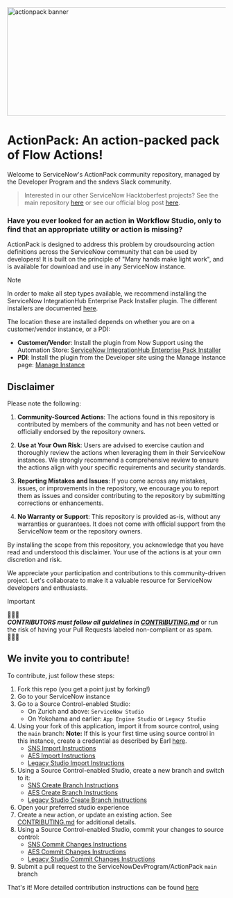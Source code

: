 <img width="1280" height="250" alt="actionpack banner" src="https://github.com/user-attachments/assets/08926d1f-7bda-433f-91af-23fb0a2cde0b" />

# ActionPack: An action-packed pack of Flow Actions!

Welcome to ServiceNow's ActionPack community repository, managed by the Developer Program and the sndevs Slack community.

> Interested in our other ServiceNow Hacktoberfest projects? See the main repository [here](https://github.com/ServiceNowDevProgram/Hacktoberfest) or see our official blog post [here](https://devlink.sn/hacktoberfest).

### Have you ever looked for an action in Workflow Studio, only to find that an appropriate utility or action is missing? 

ActionPack is designed to address this problem by croudsourcing action definitions across the ServiceNow community that can be used by developers! It is built on the principle of "Many hands make light work", and is available for download and use in any ServiceNow instance.

> [!NOTE]
> In order to make all step types available, we recommend installing the ServiceNow IntegrationHub Enterprise Pack Installer plugin. The different installers are documented [here](https://www.servicenow.com/docs/bundle/zurich-integrate-applications/page/administer/integrationhub/reference/ih-plugins.html).
>
> The location these are installed depends on whether you are on a customer/vendor instance, or a PDI:
> - **Customer/Vendor**: Install the plugin from Now Support using the Automation Store: [ServiceNow IntegrationHub Enterprise Pack Installer](https://support.servicenow.com/now/en/pages/automation-store?id=ns_automation_store&plugin_sys_id=752e0d351b2d90101c8633f2cd4bcbc4) 
> - **PDI**: Install the plugin from the Developer site using the Manage Instance page: [Manage Instance](https://developer.servicenow.com/dev.do#!/manage-instance)

## Disclaimer

Please note the following:

1. **Community-Sourced Actions**: The actions found in this repository is contributed by members of the community and has not been vetted or officially endorsed by the repository owners.

2. **Use at Your Own Risk**: Users are advised to exercise caution and thoroughly review the actions when leveraging them in their ServiceNow instances. We strongly recommend a comprehensive review to ensure the actions align with your specific requirements and security standards.

3. **Reporting Mistakes and Issues**: If you come across any mistakes, issues, or improvements in the repository, we encourage you to report them as issues and consider contributing to the repository by submitting corrections or enhancements.

4. **No Warranty or Support**: This repository is provided as-is, without any warranties or guarantees. It does not come with official support from the ServiceNow team or the repository owners.

By installing the scope from this repository, you acknowledge that you have read and understood this disclaimer. Your use of the actions is at your own discretion and risk.

We appreciate your participation and contributions to this community-driven project. Let's collaborate to make it a valuable resource for ServiceNow developers and enthusiasts.

> [!IMPORTANT]
> 🔔🔔🔔<br>
> **_CONTRIBUTORS must follow all guidelines in [CONTRIBUTING.md](CONTRIBUTING.md)_** or run the risk of having your Pull Requests labeled non-compliant or as spam.<br>
> 🔔🔔🔔


## We invite you to contribute!

To contribute, just follow these steps:

1. Fork this repo (you get a point just by forking!)
2. Go to your ServiceNow instance
3. Go to a Source Control-enabled Studio:
    - On Zurich and above: `ServiceNow Studio`
    - On Yokohama and earlier: `App Engine Studio` or `Legacy Studio`
4. Using your fork of this application, import it from source control, using the `main` branch: 
    **Note:** If this is your first time using source control in this instance, create a credential as described by Earl [here](https://www.servicenow.com/community/developer-advocate-blog/source-control-in-servicenow-studio-complete-walkthrough/ba-p/3356303#create-a-credential-in-servicenow).
    - [SNS Import Instructions](http://servicenow.com/docs/bundle/zurich-application-development/page/build/servicenow-studio/task/sns-sc-import-app-source-control.html)
    - [AES Import Instructions](http://servicenow.com/docs/bundle/yokohama-application-development/page/build/app-engine-studio/task/source-control-import.html)
    - [Legacy Studio Import Instructions](https://www.servicenow.com/docs/bundle/yokohama-application-development/page/build/applications/task/t_ImportAppFromSourceControl.html)
5. Using a Source Control-enabled Studio, create a new branch and switch to it:
    - [SNS Create Branch Instructions](https://www.servicenow.com/docs/bundle/zurich-application-development/page/build/servicenow-studio/concept/sns-sc-create-versions-branches-git.html#title_sns-sc-create-repo-branch)
    - [AES Create Branch Instructions](https://www.servicenow.com/docs/bundle/yokohama-application-development/page/build/app-engine-studio/concept/create-versions-branches-git.html#title_source-control-create-branch)
    - [Legacy Studio Create Branch Instructions](https://www.servicenow.com/docs/bundle/yokohama-application-development/page/build/applications/task/t_CreateBranch.html)
6. Open your preferred studio experience
7. Create a new action, or update an existing action. See [CONTRIBUTING.md](CONTRIBUTING.md) for additional details.
8. Using a Source Control-enabled Studio, commit your changes to source control:
    - [SNS Commit Changes Instructions](https://www.servicenow.com/docs/bundle/zurich-application-development/page/build/servicenow-studio/task/sns-sc-commit-changes-to-repository.html)
    - [AES Commit Changes Instructions](https://www.servicenow.com/docs/bundle/yokohama-application-development/page/build/app-engine-studio/task/source-control-commit-changes.html)
    - [Legacy Studio Commit Changes Instructions](https://www.servicenow.com/docs/bundle/yokohama-application-development/page/build/applications/task/t_CommitChanges.html)
9. Submit a pull request to the ServiceNowDevProgram/ActionPack `main` branch

That's it! More detailed contribution instructions can be found [here](CONTRIBUTING.md)
